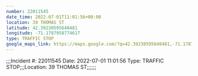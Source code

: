 ```yaml
---
number: 22011545
date_time: 2022-07-01T11:01:56+00:00
location: 39 THOMAS ST
latitude: 42.39230595640481
longitude: -71.1787958774617
type: TRAFFIC STOP
google_maps_link: https://maps.google.com/?q=42.39230595640481,-71.1787958774617
---
```


;;;Incident #: 22011545  Date: 2022-07-01 11:01:56   Type: TRAFFIC STOP;;;Location: 39 THOMAS ST;;;;;;
